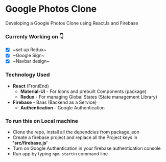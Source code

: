 # Google Photos Clone
Developing a Google Photos Clone using ReactJs and Firebase

### Currenly Working on 👇 
- [x] ~set up Redux~
- [x] ~Google Sign~
- [x] ~Navbar design~

### Technology Used
* **React** (FrontEnd)
   * **Material-UI** - For Icons and prebuilt Components (package)
   * **Redux** - For managing Global States (State management Library)
* **Firebase** - Baas (Backend as a Service)
    * **Authentication** - Google Authentication


### To run this on Local machine
* Clone the repo, install all the dependcies from package.json
* Create a firebase project and replace all the Project keys in **'src/firebase.js'**
* Turn on Google Authentication in your firebase authentication console
* Run app by typing `npm start`in command line